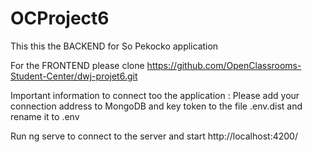# OCProject6

This this the BACKEND for So Pekocko application

For the FRONTEND please clone https://github.com/OpenClassrooms-Student-Center/dwj-projet6.git

Important information to connect too the application :
Please add your connection address to MongoDB and key token to the file .env.dist and rename it to .env


Run ng serve to connect to the server and start http://localhost:4200/

